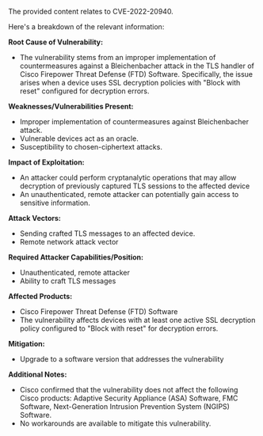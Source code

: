The provided content relates to CVE-2022-20940.

Here's a breakdown of the relevant information:

**Root Cause of Vulnerability:**
- The vulnerability stems from an improper implementation of countermeasures against a Bleichenbacher attack in the TLS handler of Cisco Firepower Threat Defense (FTD) Software. Specifically, the issue arises when a device uses SSL decryption policies with "Block with reset" configured for decryption errors.

**Weaknesses/Vulnerabilities Present:**
- Improper implementation of countermeasures against Bleichenbacher attack.
- Vulnerable devices act as an oracle.
- Susceptibility to chosen-ciphertext attacks.

**Impact of Exploitation:**
- An attacker could perform cryptanalytic operations that may allow decryption of previously captured TLS sessions to the affected device
- An unauthenticated, remote attacker can potentially gain access to sensitive information.

**Attack Vectors:**
- Sending crafted TLS messages to an affected device.
- Remote network attack vector

**Required Attacker Capabilities/Position:**
- Unauthenticated, remote attacker
- Ability to craft TLS messages

**Affected Products:**
- Cisco Firepower Threat Defense (FTD) Software
- The vulnerability affects devices with at least one active SSL decryption policy configured to "Block with reset" for decryption errors.

**Mitigation:**
- Upgrade to a software version that addresses the vulnerability

**Additional Notes:**

- Cisco confirmed that the vulnerability does not affect the following Cisco products: Adaptive Security Appliance (ASA) Software, FMC Software, Next-Generation Intrusion Prevention System (NGIPS) Software.
- No workarounds are available to mitigate this vulnerability.